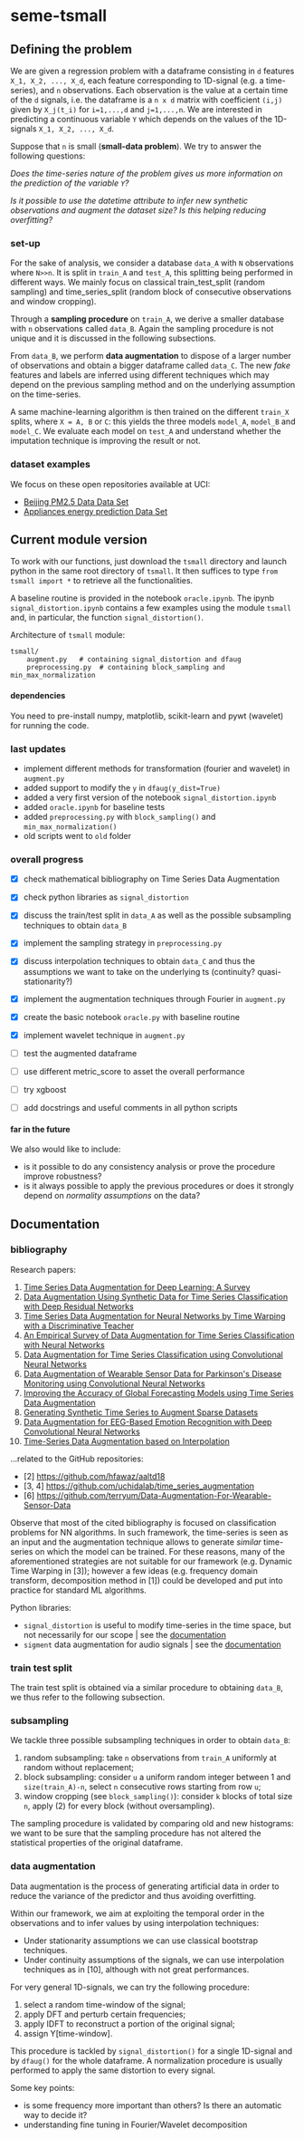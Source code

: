 # seme-tsmall

## Defining the problem
We are given a regression problem with a dataframe consisting in `d` features `X_1, X_2, ..., X_d`,  each feature corresponding to 1D-signal  (e.g. a time-series), and `n` observations. Each observation is the value at a certain time of the `d` signals, i.e. the dataframe is a `n x d` matrix with coefficient `(i,j)` given by `X_j(t_i)` for `i=1,...,d` and `j=1,...,n`. We are interested in predicting a continuous variable `Y` which depends on the values of the 1D-signals `X_1, X_2, ..., X_d`.

Suppose that `n` is small (**small-data problem**). We try to answer the following questions:

*Does the time-series nature of the problem gives us more information on the prediction of the variable `Y`?*

*Is it possible to use the datetime attribute to infer new synthetic observations and augment the dataset size? Is this helping reducing overfitting?*

### set-up
For the sake of analysis, we consider a database `data_A` with `N` observations where `N>>n`. It is split in `train_A` and `test_A`, this splitting being performed in different ways. We mainly focus on classical train_test_split (random sampling) and time_series_split (random block of consecutive observations and window cropping).

Through a **sampling procedure** on `train_A`, we derive a smaller database with `n` observations called `data_B`. Again the sampling procedure is not unique and it is discussed in the following subsections.

From `data_B`, we perform **data augmentation** to dispose of a larger number of observations and obtain a bigger dataframe called `data_C`.
The new *fake* features and labels are inferred using different techniques which may depend on the previous sampling method and on the underlying assumption on the time-series.

A same machine-learning algorithm is then trained on the different `train_X` splits, where `X = A, B` or `C`: this yields the three models `model_A`, `model_B` and `model_C`. We evaluate each model on `test_A` and understand whether the imputation technique is improving the result or not.

### dataset examples
We focus on these open repositories available at UCI:
 - [Beijing PM2.5 Data Data Set](https://archive.ics.uci.edu/ml/datasets/Beijing+PM2.5+Data)
 - [Appliances energy prediction Data Set](https://archive.ics.uci.edu/ml/datasets/Appliances+energy+prediction)

## Current module version
To work with our functions, just download the `tsmall` directory and launch python in the same root directory of `tsmall`. It then suffices to type `from tsmall import *` to retrieve all the functionalities.

A baseline routine is provided in the notebook `oracle.ipynb`. The ipynb `signal_distortion.ipynb` contains a few examples using the module `tsmall` and, in particular, the function `signal_distortion()`.

Architecture of `tsmall` module:
```
tsmall/
    augment.py   # containing signal_distortion and dfaug
    preprocessing.py  # containing block_sampling and min_max_normalization
```

#### dependencies
You need to pre-install numpy, matplotlib, scikit-learn and pywt (wavelet) for running the code.

### last updates
 - implement different methods for transformation (fourier and wavelet) in `augment.py`
 - added support to modify the `y` in `dfaug(y_dist=True)`
 - added a very first version of the notebook `signal_distortion.ipynb`
 - added `oracle.ipynb` for baseline tests
 - added `preprocessing.py` with `block_sampling()` and `min_max_normalization()`
 - old scripts went to `old` folder


### overall progress
 - [x] check mathematical bibliography on Time Series Data Augmentation
 - [x] check python libraries as `signal_distortion`
 - [x] discuss the train/test split in `data_A` as well as the possible subsampling techniques to obtain `data_B`
 - [x] implement the sampling strategy in `preprocessing.py`
 - [x] discuss interpolation techniques to obtain `data_C` and thus the assumptions we want to take on the underlying ts (continuity? quasi-stationarity?)
 - [x] implement the augmentation techniques through Fourier in `augment.py`
 - [x] create the basic notebook `oracle.py` with baseline routine
 - [x] implement wavelet technique in `augment.py`
 - [ ] test the augmented dataframe
 - [ ] use different metric_score to asset the overall performance
 - [ ] try xgboost
 - [ ] add docstrings and useful comments in all python scripts



#### far in the future
 We also would like to include:
  - is it possible to do any consistency analysis or prove the procedure improve robustness?
  - is it always possible to apply the previous procedures or does it strongly depend on *normality assumptions* on the data?

## Documentation

### bibliography
Research papers:
 1. [Time Series Data Augmentation for Deep Learning: A Survey](https://arxiv.org/abs/2002.12478)
 2. [Data Augmentation Using Synthetic Data for Time Series Classification with Deep Residual Networks](https://arxiv.org/abs/1808.02455)
 3. [Time Series Data Augmentation for Neural Networks by Time Warping with a Discriminative Teacher](https://arxiv.org/abs/2004.08780)
 4. [An Empirical Survey of Data Augmentation for Time Series Classification with Neural Networks](https://arxiv.org/abs/2007.15951)
 5. [Data Augmentation for Time Series Classification using Convolutional Neural Networks](https://halshs.archives-ouvertes.fr/halshs-01357973)
 6. [Data Augmentation of Wearable Sensor Data for Parkinson's Disease Monitoring using Convolutional Neural Networks](https://arxiv.org/abs/1706.00527)
 7. [Improving the Accuracy of Global Forecasting Models using Time Series Data Augmentation](https://arxiv.org/abs/2008.02663v1)
 8. [Generating Synthetic Time Series to Augment Sparse Datasets](https://ieeexplore.ieee.org/document/8215569)
 9. [Data Augmentation for EEG-Based Emotion Recognition with Deep Convolutional Neural Networks](https://link.springer.com/chapter/10.1007/978-3-319-73600-6_8)
 10. [Time-Series Data Augmentation based on Interpolation](https://www.sciencedirect.com/science/article/pii/S1877050920316914)

...related to the GitHub repositories:
 - [2] https://github.com/hfawaz/aaltd18
 - [3, 4] https://github.com/uchidalab/time_series_augmentation
 - [6] https://github.com/terryum/Data-Augmentation-For-Wearable-Sensor-Data

 Observe that most of the cited bibliography is focused on classification problems for NN algorithms. In such framework, the time-series is seen as an input and the augmentation technique allows to generate *similar* time-series on which the model can be trained. For these reasons, many of the aforementioned strategies are not suitable for our framework (e.g. Dynamic Time Warping in [3]); however a few ideas (e.g. frequency domain transform, decomposition method in [1]) could be developed and put into practice for standard ML algorithms.

 Python libraries:
 - `signal_distortion` is useful to modify time-series in the time space, but not necessarily for our scope | see the [documentation](https://signal_distortion.readthedocs.io/en/stable/index.html)
 - `sigment` data augmentation for audio signals | see the [documentation](https://notes.eonu.net/docs/sigment/0.1.1/index.html)

### train test split
The train test split is obtained via a similar procedure to obtaining `data_B`, we thus refer to the following subsection.

### subsampling
We tackle three possible subsampling techniques in order to obtain `data_B`:
 1. random subsampling: take `n` observations from `train_A` uniformly at random without replacement;
 2. block subsampling: consider `u` a uniform random integer between 1 and `size(train_A)-n`, select `n` consecutive rows starting from row `u`;
 3. window cropping (see `block_sampling()`): consider `k` blocks of total size `n`, apply (2) for every block (without oversampling).

 The sampling procedure is validated by comparing old and new histograms: we want to be sure that the sampling procedure has not altered the statistical properties of the original dataframe.

### data augmentation
Data augmentation is the process of generating artificial data in order to reduce the variance of the predictor and thus avoiding overfitting.

Within our framework, we aim at exploiting the temporal order in the observations and to infer values by using interpolation techniques:
 - Under stationarity assumptions we can use classical bootstrap techniques.
 - Under continuity assumptions of the signals, we can use interpolation techniques as in [10], although with not great performances.

For very general 1D-signals, we can try the following procedure:
 1. select a random time-window of the signal;
 2. apply DFT and perturb certain frequencies;
 3. apply IDFT to reconstruct a portion of the original signal;
 4. assign Y[time-window].

This procedure is tackled by `signal_distortion()` for a single 1D-signal and by `dfaug()` for the whole dataframe. A normalization procedure is usually performed to apply the same distortion to every signal.

Some key points:
 - is some frequency more important than others? Is there an automatic way to decide it?
 - understanding fine tuning in Fourier/Wavelet decomposition
